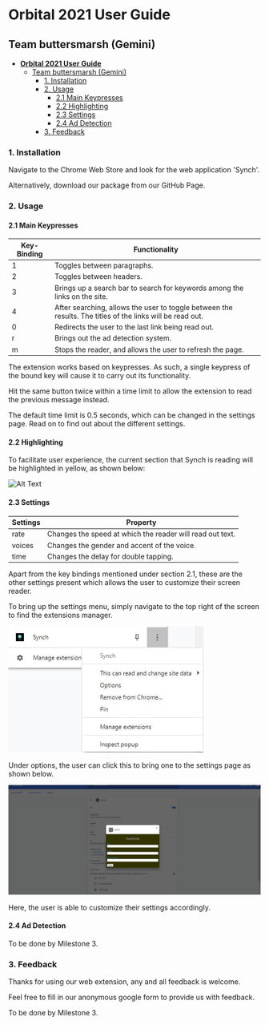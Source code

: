 # **Orbital 2021 User Guide** 

## Team buttersmarsh (Gemini)

* [**Orbital 2021 User Guide** ](#orbital-2021-user-guide)
    * [Team buttersmarsh (Gemini)](#team-buttersmarsh-gemini)
        * [1. Installation](#1-installation)
        * [2. Usage](#2-usage)
            * [2.1 Main Keypresses](#21-main-keypresses)
            * [2.2 Highlighting ](#22-highlighting)
            * [2.3 Settings ](#23-settings)
            * [2.4 Ad Detection](#24-ad-detection)
        * [3. Feedback](#3-feedback)

### 1. Installation

Navigate to the Chrome Web Store and look for the web application 'Synch'.

Alternatively, download our package from our GitHub Page.

### 2. Usage

#### 2.1 Main Keypresses

| Key-Binding | Functionality                                                |
| ----------- | ------------------------------------------------------------ |
| 1           | Toggles between paragraphs.                                  |
| 2           | Toggles between headers.                                     |
| 3           | Brings up a search bar to search for keywords among the links on the site. |
| 4           | After searching, allows the user to toggle between the results. The titles of the links will be read out. |
| 0           | Redirects the user to the last link being read out.          |
| r           | Brings out the ad detection system.                          |
| m           | Stops the reader, and allows the user to refresh the page.   |

The extension works based on keypresses. As such, a single keypress of the bound key will cause it to carry out its functionality.

Hit the same button twice within a time limit to allow the extension to read the previous message instead.

The default time limit is 0.5 seconds, which can be changed in the settings page. Read on to find out about the different settings.

#### 2.2 Highlighting 

To facilitate user experience, the current section that Synch is reading will be highlighted in yellow, as shown below:

![Alt Text](https://media.giphy.com/media/wltXsytlG4GJCbg9J3/giphy.gif)

#### 2.3 Settings 

| Settings | Property                                                  |
| -------- | --------------------------------------------------------- |
| rate     | Changes the speed at which the reader will read out text. |
| voices   | Changes the gender and accent of the voice.               |
| time     | Changes the delay for double tapping.                     |

Apart from the key bindings mentioned under section 2.1, these are the other settings present which allows the user to customize their screen reader. 

To bring up the settings menu, simply navigate to the top right of the screen to find the extensions manager.

![](/imgs/settings_extension.jpg)

Under options, the user can click this to bring one to the settings page as shown below.

![](/imgs/settings_page.jpg)

Here, the user is able to customize their settings accordingly.

#### 2.4 Ad Detection

To be done by Milestone 3.

### 3. Feedback

Thanks for using our web extension, any and all feedback is welcome.

Feel free to fill in our anonymous google form to provide us with feedback.

To be done by Milestone 3.
